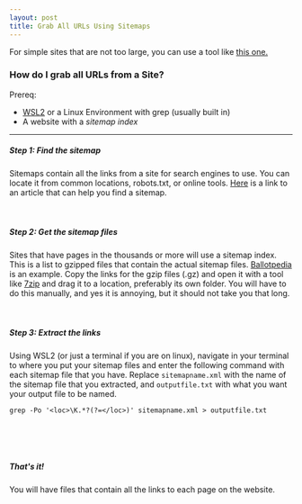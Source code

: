 ```yaml
---
layout: post
title: Grab All URLs Using Sitemaps
---
```


For simple sites that are not too large, you can use a tool like [this one.](https://robhammond.co/tools/xml-extract) 

### How do I grab all URLs from a Site?
Prereq:
* [WSL2](https://docs.microsoft.com/en-us/windows/wsl/install-win10) or a Linux Environment with grep (usually built in)
* A website with a *sitemap index*
---

##### Step 1: Find the sitemap
Sitemaps contain all the links from a site for search engines to use. You can locate it from common locations, robots.txt, or online tools.
[Here](https://www.seerinteractive.com/blog/how-to-find-your-sitemap/) is a link to an article that can help you find a sitemap.
<br/>
<br/>
<br/>

##### Step 2: Get the sitemap files
Sites that have pages in the thousands or more will use a sitemap index. This is a list to gzipped files that contain the actual sitemap files.
[Ballotpedia](https://ballotpedia.org/wiki/sitemap/sitemap-index-ballotpedia.xml) is  an example. Copy the links for the gzip files (.gz) and open it with a tool like [7zip](https://7-zip.org) and drag it to a location, preferably its own folder. You will have to do this manually, and yes it is annoying, but it should not take you that long.
<br/>
<br/>
<br/>
##### Step 3: Extract the links
Using WSL2 (or just a terminal if you are on linux), navigate in your terminal to where you put your sitemap files and enter the following command with each sitemap file that you have. Replace `sitemapname.xml` with the name of the sitemap file that you extracted, and `outputfile.txt` with what you want your output file to be named. <br/>

`grep -Po '<loc>\K.*?(?=</loc>)' sitemapname.xml > outputfile.txt`

<br/>
<br/>
<br/>

##### That's it!
You will have files that contain all the links to each page on the website.
